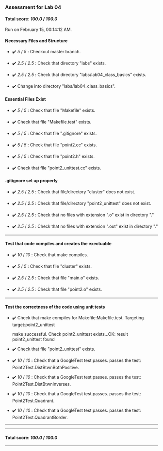 ### Assessment for Lab 04

#### Total score: _100.0_ / _100.0_

Run on February 15, 00:14:12 AM.


#### Necessary Files and Structure

+ :heavy_check_mark:  _5_ / _5_ :  Checkout master branch.



+ :heavy_check_mark:  _2.5_ / _2.5_ :  Check that directory "labs" exists.

+ :heavy_check_mark:  _2.5_ / _2.5_ :  Check that directory "labs/lab04_class_basics" exists.

+ :heavy_check_mark:  Change into directory "labs/lab04_class_basics".


#### Essential Files Exist

+ :heavy_check_mark:  _5_ / _5_ :  Check that file "Makefile" exists.

+ :heavy_check_mark:  Check that file "Makefile.test" exists.

+ :heavy_check_mark:  _5_ / _5_ :  Check that file ".gitignore" exists.

+ :heavy_check_mark:  _5_ / _5_ :  Check that file "point2.cc" exists.

+ :heavy_check_mark:  _5_ / _5_ :  Check that file "point2.h" exists.

+ :heavy_check_mark:  Check that file "point2_unittest.cc" exists.


#### .gitignore set up properly

+ :heavy_check_mark:  _2.5_ / _2.5_ :  Check that file/directory "cluster" does not exist.

+ :heavy_check_mark:  _2.5_ / _2.5_ :  Check that file/directory "point2_unittest" does not exist.

+ :heavy_check_mark:  _2.5_ / _2.5_ :  Check that no files with extension ".o" exist in directory "."

+ :heavy_check_mark:  _2.5_ / _2.5_ :  Check that no files with extension ".out" exist in directory "."

---


#### Test that code compiles and creates the exectuable

+ :heavy_check_mark:  _10_ / _10_ :  Check that make  compiles.



+ :heavy_check_mark:  _5_ / _5_ :  Check that file "cluster" exists.

+ :heavy_check_mark:  _2.5_ / _2.5_ :  Check that file "main.o" exists.

+ :heavy_check_mark:  _2.5_ / _2.5_ :  Check that file "point2.o" exists.

---


#### Test the correctness of the code using unit tests

+ :heavy_check_mark:  Check that make compiles for Makefile:Makefile.test. Targeting target:point2_unittest

    make successful.
    Check point2_unittest exists...OK: result point2_unittest found

+ :heavy_check_mark:  Check that file "point2_unittest" exists.

+ :heavy_check_mark:  _10_ / _10_ :  Check that a GoogleTest test passes.
    passes the test: Point2Test.DistBtwnBothPositive.



+ :heavy_check_mark:  _10_ / _10_ :  Check that a GoogleTest test passes.
    passes the test: Point2Test.DistBtwnInverses.



+ :heavy_check_mark:  _10_ / _10_ :  Check that a GoogleTest test passes.
    passes the test: Point2Test.Quadrant.



+ :heavy_check_mark:  _10_ / _10_ :  Check that a GoogleTest test passes.
    passes the test: Point2Test.QuadrantBorder.



---

---

#### Total score: _100.0_ / _100.0_

---

